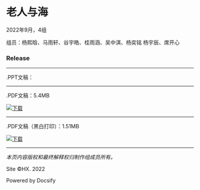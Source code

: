 # 老人与海

2022年9月，4组

组员：杨熙晗、马雨轩、谷宇皓、桂雨涵、吴中淇、杨奕铭 杨宇辰、席开心

### Release

----

.PPT文稿：

----

.PDF文稿：5.4MB

[![下载](/Files/Pics/Download-Green.svg)](https://c6-files.oss-cn-nanjing.aliyuncs.com/pdf/%E7%AC%AC4%E7%BB%84%E3%80%8A%E8%80%81%E4%BA%BA%E4%B8%8E%E6%B5%B7%E3%80%8B%28%5E%E2%96%BD%5E%29.pdf)

----

.PDF文稿（黑白打印）：1.51MB

[![下载](/Files/Pics/Download-Green.svg)](https://c6-files.oss-cn-nanjing.aliyuncs.com/pdf-p/%E7%AC%AC4%E7%BB%84%E3%80%8A%E8%80%81%E4%BA%BA%E4%B8%8E%E6%B5%B7%E3%80%8B%28%5E%E2%96%BD%5E%29%20%E6%89%93%E5%8D%B0.pdf)

- - - -

_本页内容版权和最终解释权归制作组成员所有。_

Site ©HX. 2022

Powered by Docsify

